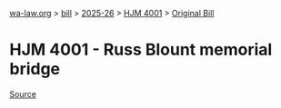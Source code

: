 [wa-law.org](/) > [bill](/bill/) > [2025-26](/bill/2025-26/) > [HJM 4001](/bill/2025-26/hjm/4001/) > [Original Bill](/bill/2025-26/hjm/4001/1/)

# HJM 4001 - Russ Blount memorial bridge

[Source](http://lawfilesext.leg.wa.gov/biennium/2025-26/Pdf/Bills/House%20Joint%20Memorials/4001-Russ%20Blount%20memorial%20bridge.pdf)
